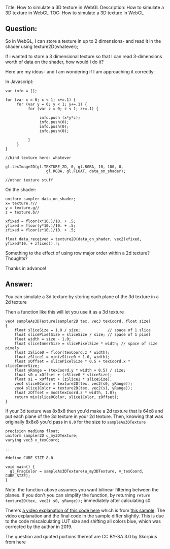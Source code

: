 Title: How to simulate a 3D texture in WebGL
Description: How to simulate a 3D texture in WebGL
TOC: How to simulate a 3D texture in WebGL

## Question:

So in WebGL, I can store a texture in up to 2 dimensions- and read it in the shader using texture2D(whatever);

If i wanted to store a 3 dimensional texture so that I can read 3-dimensions worth of data on the shader, how would I do it?

Here are my ideas- and I am wondering if I am approaching it correctly:


In Javascript:


    var info = [];
    
    for (var x = 0; x < 1; x+=.1) {
         for (var y = 0; y < 1; y+=.1) {
              for (var z = 0; z < 1; z+=.1) {
    
                   info.push (x*y*z); 
                   info.push(0);
                   info.push(0);
                   info.push(0);

              }
         }
    }
    
    //bind texture here- whatever
    
    gl.texImage2D(gl.TEXTURE_2D, 0, gl.RGBA, 10, 100, 0,
                      gl.RGBA, gl.FLOAT, data_on_shader);
    
    //other texture stuff


On the shader:


    uniform sampler data_on_shader;
    x= texture.r//
    y = texture.g//
    z = texture.b//
    
    xfixed = floor(x*10.)/10. + .5;
    yfixed = floor(y*10.)/10. + .5;
    zfixed = floor(z*10.)/10. + .5;
    
    float data_received = texture2D(data_on_shader, vec2(xfixed, yfixed*10. + zfixed)).r;

Something to the effect of using row major order within a 2d texture?
Thoughts?

Thanks in advance!

## Answer:

You can simulate a 3d texture by storing each plane of the 3d texture in a 2d texture

Then a function like this will let you use it as a 3d texture
    
    vec4 sampleAs3DTexture(sampler2D tex, vec3 texCoord, float size)
    {
    	float sliceSize = 1.0 / size;			 // space of 1 slice
    	float slicePixelSize = sliceSize / size; // space of 1 pixel
    	float width = size - 1.0;
    	float sliceInnerSize = slicePixelSize * width; // space of size pixels
    	float zSlice0 = floor(texCoord.z * width);
    	float zSlice1 = min(zSlice0 + 1.0, width);
    	float xOffset = slicePixelSize * 0.5 + texCoord.x * sliceInnerSize;
    	float yRange = (texCoord.y * width + 0.5) / size;
    	float s0 = xOffset + (zSlice0 * sliceSize);
    	float s1 = xOffset + (zSlice1 * sliceSize);
    	vec4 slice0Color = texture2D(tex, vec2(s0, yRange));
    	vec4 slice1Color = texture2D(tex, vec2(s1, yRange));
    	float zOffset = mod(texCoord.z * width, 1.0);
    	return mix(slice0Color, slice1Color, zOffset);
    }
     
If your 3d texture was 8x8x8 then you'd make a 2d texture that is 64x8 and put each plane of the 3d texture in your 2d texture. Then, knowing that was originally 8x8x8 you'd pass in `8.0` for the size to `sampleAs3DTexture`

    precision mediump float;
    uniform sampler2D u_my3DTexture;
    varying vec3 v_texCoord;

    ...

    #define CUBE_SIZE 8.0

    void main() {
      gl_FragColor = sampleAs3DTexture(u_my3DTexture, v_texCoord, CUBE_SIZE);
    }

Note: the function above assumes you want bilinear filtering between the planes. If you don't you can simplify the function, by returning `return texture2D(tex, vec2( s0, yRange));` immediately after calculating s0. 

There's [a video explanation of this code here][1] which is from [this sample][2]. The video explanation and the final code in the sample differ slightly. This is due to the code miscalculating LUT size and shifting all colors blue, which was corrected by the author in 2019.

  [1]: http://www.youtube.com/watch?v=rfQ8rKGTVlg#t=26m00s
  [2]: http://webglsamples.googlecode.com/hg/color-adjust/color-adjust.html

<div class="so">
  <div>The question and quoted portions thereof are 
    CC BY-SA 3.0 by
    <a data-href="https://stackoverflow.com/users/1840804">Skorpius</a>
    from
    <a data-href="https://stackoverflow.com/questions/19939557">here</a>
  </div>
</div>
